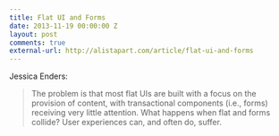 ```yaml
---
title: Flat UI and Forms
date: 2013-11-19 00:00:00 Z
layout: post
comments: true
external-url: http://alistapart.com/article/flat-ui-and-forms
---
```


Jessica Enders:

> The problem is that most flat UIs are built with a focus on the provision of content, with transactional components (i.e., forms) receiving very little attention. What happens when flat and forms collide? User experiences can, and often do, suffer.
